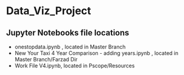 # Data_Viz_Project
## Jupyter Notebooks file locations

* onestopdata.ipynb ,  located in Master Branch
* New Your Taxi 4 Year Comparison - adding years.ipynb , located in Master Branch/Farzad Dir
* Work File V4.ipynb, located in Pscope/Resources
